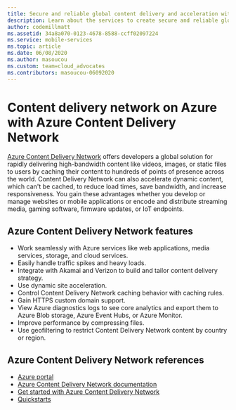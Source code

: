 ```yaml
---
title: Secure and reliable global content delivery and acceleration with Azure Content Delivery Network
description: Learn about the services to create secure and reliable global content delivery for mobile applications.
author: codemillmatt
ms.assetid: 34a8a070-0123-4678-8588-ccff02097224
ms.service: mobile-services
ms.topic: article
ms.date: 06/08/2020
ms.author: masoucou
ms.custom: team=cloud_advocates
ms.contributors: masoucou-06092020
---
```


# Content delivery network on Azure with Azure Content Delivery Network

[Azure Content Delivery Network](https://azure.microsoft.com/services/cdn/) offers developers a global solution for rapidly delivering high-bandwidth content like videos, images, or static files to users by caching their content to hundreds of points of presence across the world. Content Delivery Network can also accelerate dynamic content, which can't be cached, to reduce load times, save bandwidth, and increase responsiveness. You gain these advantages whether you develop or manage websites or mobile applications or encode and distribute streaming media, gaming software, firmware updates, or IoT endpoints.

## Azure Content Delivery Network features

- Work seamlessly with Azure services like web applications, media services, storage, and cloud services.
- Easily handle traffic spikes and heavy loads.
- Integrate with Akamai and Verizon to build and tailor content delivery strategy.
- Use dynamic site acceleration.
- Control Content Delivery Network caching behavior with caching rules.
- Gain HTTPS custom domain support.
- View Azure diagnostics logs to see core analytics and export them to Azure Blob storage, Azure Event Hubs, or Azure Monitor.
- Improve performance by compressing files.
- Use geofiltering to restrict Content Delivery Network content by country or region.

## Azure Content Delivery Network references

- [Azure portal](https://portal.azure.com)
- [Azure Content Delivery Network documentation](/azure/cdn/)
- [Get started with Azure Content Delivery Network](/azure/cdn/cdn-create-new-endpoint)
- [Quickstarts](/azure/cdn/cdn-create-new-endpoint)
